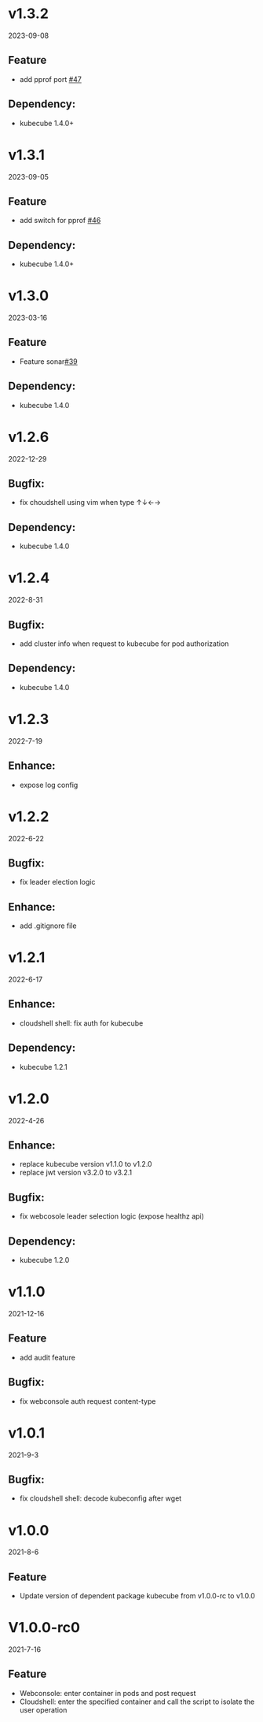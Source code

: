 # v1.3.2
2023-09-08
## Feature
- add pprof port [#47](https://github.com/kubecube-io/kubecube-webconsole/pull/47)
## Dependency:
- kubecube 1.4.0+

# v1.3.1
2023-09-05
## Feature
- add switch for pprof [#46](https://github.com/kubecube-io/kubecube-webconsole/pull/39)
## Dependency:
- kubecube 1.4.0+

# v1.3.0
2023-03-16
## Feature
- Feature sonar[#39](https://github.com/kubecube-io/kubecube-webconsole/pull/39)
## Dependency:
- kubecube 1.4.0

# v1.2.6
2022-12-29
## Bugfix:
- fix choudshell using vim when type ↑↓←→ 
## Dependency:
- kubecube 1.4.0

# v1.2.4
2022-8-31
## Bugfix:
- add cluster info when request to kubecube for pod authorization
## Dependency:
- kubecube 1.4.0

# v1.2.3
2022-7-19
## Enhance:
- expose log config

# v1.2.2
2022-6-22
## Bugfix:
- fix leader election logic
## Enhance:
- add .gitignore file

# v1.2.1
2022-6-17
## Enhance:
- cloudshell shell: fix auth for kubecube
## Dependency:
- kubecube 1.2.1

# v1.2.0
2022-4-26
## Enhance:
- replace kubecube version v1.1.0 to v1.2.0
- replace jwt version v3.2.0 to v3.2.1
## Bugfix:
- fix webcosole leader selection logic (expose healthz api)
## Dependency:
- kubecube 1.2.0

# v1.1.0
2021-12-16
## Feature
- add audit feature
## Bugfix:
- fix webconsole auth request content-type

# v1.0.1
2021-9-3
## Bugfix:
- fix cloudshell shell: decode kubeconfig after wget

# v1.0.0
2021-8-6
## Feature
- Update version of dependent package kubecube from v1.0.0-rc to v1.0.0

# V1.0.0-rc0
2021-7-16
## Feature
- Webconsole: enter container in pods and post request
- Cloudshell: enter the specified container and call the script to isolate the user operation